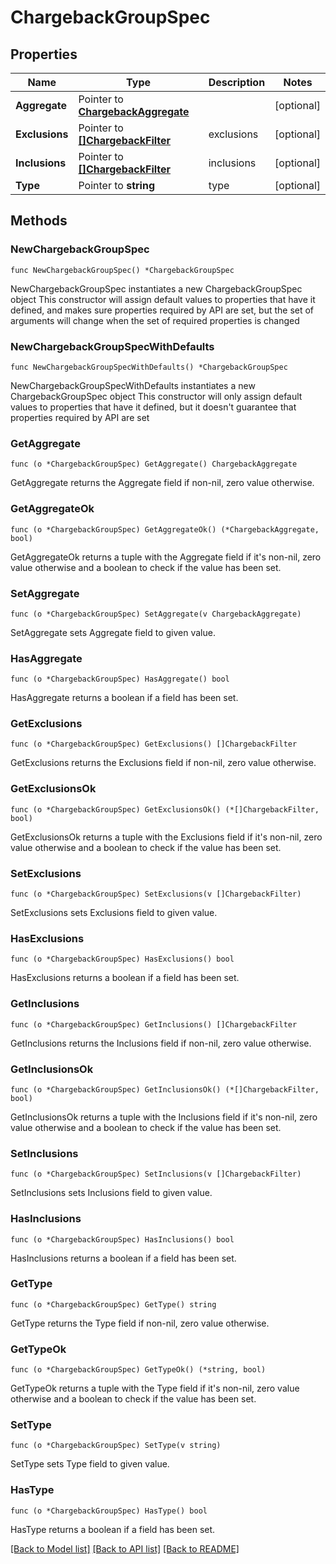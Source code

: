 # ChargebackGroupSpec

## Properties

Name | Type | Description | Notes
------------ | ------------- | ------------- | -------------
**Aggregate** | Pointer to [**ChargebackAggregate**](ChargebackAggregate.md) |  | [optional] 
**Exclusions** | Pointer to [**[]ChargebackFilter**](ChargebackFilter.md) | exclusions | [optional] 
**Inclusions** | Pointer to [**[]ChargebackFilter**](ChargebackFilter.md) | inclusions | [optional] 
**Type** | Pointer to **string** | type | [optional] 

## Methods

### NewChargebackGroupSpec

`func NewChargebackGroupSpec() *ChargebackGroupSpec`

NewChargebackGroupSpec instantiates a new ChargebackGroupSpec object
This constructor will assign default values to properties that have it defined,
and makes sure properties required by API are set, but the set of arguments
will change when the set of required properties is changed

### NewChargebackGroupSpecWithDefaults

`func NewChargebackGroupSpecWithDefaults() *ChargebackGroupSpec`

NewChargebackGroupSpecWithDefaults instantiates a new ChargebackGroupSpec object
This constructor will only assign default values to properties that have it defined,
but it doesn't guarantee that properties required by API are set

### GetAggregate

`func (o *ChargebackGroupSpec) GetAggregate() ChargebackAggregate`

GetAggregate returns the Aggregate field if non-nil, zero value otherwise.

### GetAggregateOk

`func (o *ChargebackGroupSpec) GetAggregateOk() (*ChargebackAggregate, bool)`

GetAggregateOk returns a tuple with the Aggregate field if it's non-nil, zero value otherwise
and a boolean to check if the value has been set.

### SetAggregate

`func (o *ChargebackGroupSpec) SetAggregate(v ChargebackAggregate)`

SetAggregate sets Aggregate field to given value.

### HasAggregate

`func (o *ChargebackGroupSpec) HasAggregate() bool`

HasAggregate returns a boolean if a field has been set.

### GetExclusions

`func (o *ChargebackGroupSpec) GetExclusions() []ChargebackFilter`

GetExclusions returns the Exclusions field if non-nil, zero value otherwise.

### GetExclusionsOk

`func (o *ChargebackGroupSpec) GetExclusionsOk() (*[]ChargebackFilter, bool)`

GetExclusionsOk returns a tuple with the Exclusions field if it's non-nil, zero value otherwise
and a boolean to check if the value has been set.

### SetExclusions

`func (o *ChargebackGroupSpec) SetExclusions(v []ChargebackFilter)`

SetExclusions sets Exclusions field to given value.

### HasExclusions

`func (o *ChargebackGroupSpec) HasExclusions() bool`

HasExclusions returns a boolean if a field has been set.

### GetInclusions

`func (o *ChargebackGroupSpec) GetInclusions() []ChargebackFilter`

GetInclusions returns the Inclusions field if non-nil, zero value otherwise.

### GetInclusionsOk

`func (o *ChargebackGroupSpec) GetInclusionsOk() (*[]ChargebackFilter, bool)`

GetInclusionsOk returns a tuple with the Inclusions field if it's non-nil, zero value otherwise
and a boolean to check if the value has been set.

### SetInclusions

`func (o *ChargebackGroupSpec) SetInclusions(v []ChargebackFilter)`

SetInclusions sets Inclusions field to given value.

### HasInclusions

`func (o *ChargebackGroupSpec) HasInclusions() bool`

HasInclusions returns a boolean if a field has been set.

### GetType

`func (o *ChargebackGroupSpec) GetType() string`

GetType returns the Type field if non-nil, zero value otherwise.

### GetTypeOk

`func (o *ChargebackGroupSpec) GetTypeOk() (*string, bool)`

GetTypeOk returns a tuple with the Type field if it's non-nil, zero value otherwise
and a boolean to check if the value has been set.

### SetType

`func (o *ChargebackGroupSpec) SetType(v string)`

SetType sets Type field to given value.

### HasType

`func (o *ChargebackGroupSpec) HasType() bool`

HasType returns a boolean if a field has been set.


[[Back to Model list]](../README.md#documentation-for-models) [[Back to API list]](../README.md#documentation-for-api-endpoints) [[Back to README]](../README.md)


